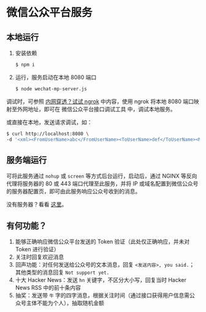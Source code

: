 微信公众平台服务
===============

本地运行
-------

1. 安装依赖
    ```bash
    $ npm i
    ```
2. 运行，服务启动在本地 8080 端口
    ```bash
    $ node wechat-mp-server.js
    ```
    
调试时，可参照 [内网穿透？试试 ngrok](https://alphahinex.github.io/2021/02/06/ngrok/) 中内容，使用 ngrok 将本地 8080 端口映射至外网地址，即可在 微信公众平台接口调试工具 中，调试本地服务。

或直接在本地，发送请求调试，如：

```bash
$ curl http://localhost:8080 \
-d '<xml><FromUserName>abc</FromUserName><ToUserName>def</ToUserName><MsgType>text</MsgType><Content>abc</Content></xml>'
```

服务端运行
---------

可将此服务通过 `nohup` 或 `screen` 等方式后台运行，启动后，通过 NGINX 等反向代理将服务器的 80 或 443 端口代理至此服务，并将 IP 或域名配置到微信公众号的服务器配置页，即可由此服务响应公众号收到的消息。

没有服务器？看看 [这里](https://alphahinex.github.io/2021/01/17/aws-free-tier/)。

有何功能？
--------

1. 能够正确响应微信公众平台发送的 Token 验证（此处仅正确响应，并未对 Token 进行验证）
1. 关注时回复欢迎消息
1. 回声功能：对任何发送给公众号的文本消息，回复 `<发送内容>, you said.`；其他类型的消息回复 `Not support yet.`
1. 十大 Hacker News：发送 `hn` 关键字，不区分大小写，回复当时 Hacker News RSS 中的前十条内容
1. 抽奖：发送带 `牛` 字的四字消息，根据关注时间（通过接口获得用户信息需公众号主体不能为个人），抽取随机金额
